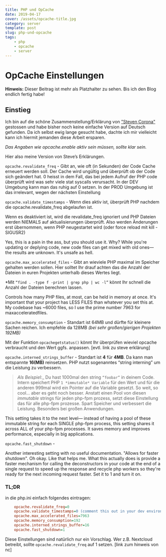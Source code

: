 ```yaml
---
title: PHP und OpCache
date: 2019-04-17
cover: /assets/opcache-title.jpg
category: server
template: post
slug: php-und-opcache
tags:
    - php
    - opcache
    - server
---
```


# OpCache Einstellungen

**Hinweis:** Dieser Beitrag ist mehr als Platzhalter zu sehen. Bis ich den Blog endlich fertig habe!

## Einstieg
Ich bin auf die schöne Zusammenstellung/Erklärung von ["Steven Corona"](https://www.scalingphpbook.com/blog/2014/02/14/best-zend-opcache-settings.html) gestossen und habe bisher noch keine einfache Version auf Deutsch gefunden. Da ich selbst ewig lange gesucht habe, dachte ich mir vielleicht kann ich hiermit jemanden diese Arbeit ersparen.


*Das Angaben wie opcache.enable aktiv sein müssen, sollte klar sein.*

Hier also meine Version von Steve’s Erklärungen.

`opcache.revalidate_freq` -
Gibt an, wie oft (in Sekunden) der Code Cache erneuert werden soll. Der Cache wird ungültig und überprüft ob der Code sich geändert hat. 0 heisst in dem Fall, das bei jedem Aufruf der PHP code überprüft wird was sehr viele stat syscalls verursacht.  In der DEV Umgebung kann man das ruhig auf 0 setzen. In der PROD Umgebung ist das irrelevant, wegen der nächsten Einstellung

`opcache.validate_timestamps` -
Wenn dies aktiv ist, überprüft PHP nachdem die opcache.revalidate_freq abgelaufen ist.

Wenn es deaktiviert ist, wird die revalidate_freq ignoriert und PHP Dateien werden NIEMALS auf aktualisierungen überprüft. Also werden Änderungen erst übernommen, wenn PHP neugestartet wird (oder force reload mit kill -SIGUSR2)

Yes, this is a pain in the ass, but you should use it. Why? While you're updating or deplying code, new code files can get mixed with old ones— the results are unknown. It's unsafe as hell.

`opcache.max_accelerated_files` -
Gibt an wieviele PHP maximal im Speicher gehalten werden sollen. Hier solltet Ihr drauf achten das die Anzahl der Dateien in euren Projekten unterhalb dieses Wertes liegt.

*Mit `“find . -type f -print | grep php | wc -l”` könnt Ihr schnell die Anzahl der Dateien berechnen lassen.

Controls how many PHP files, at most, can be held in memory at once. It's important that your project has LESS FILES than whatever you set this at. My codebase has ~6000 files, so I use the prime number 7963 for maxacceleratedfiles.

`opcache.memory_consumption` -
Standart ist 64MB und dürfte für kleinere Sachen reichen.
Ich empfehle da 128MB _(bei sehr großen/gierigen Projekten 192MB)_

Mit der Funktion `opcachegetstatus()` könnt Ihr überprüfen wieviel opcache verbraucht und den Wert ggfs. anpassen. [evtl. link zu steve erklärung]



`opcache.interned_strings_buffer` -
Standart ist **4** für **4MB**. Da kann man entspannte **16(MB)** reinsetzen.
PHP nutzt sogenanntes “string interning” um die Leistung zu verbessern.
> _Als Beispiel:__
> Du hast 1000mal den string `“foobar”` in deinem Code. Intern speichert PHP `1 *immutable* Variable` für den Wert und für die anderen 999mal wird ein Pointer auf die Variable gesetzt.
> So weit, so cool… aber es geht noch besser.
> Anstatt einen Pool von diesen *immutable* strings für jeden php-fpm
> prozess, setzt diese Einstellung das für alle php-fpm prozesse.
> Spart Speicher und verbessert die Leistung. Besonders bei großen Anwendungen.

This setting takes it to the next level— instead of having a pool of these immutable string for each SINGLE php-fpm process, this setting shares it across ALL of your php-fpm processes. It saves memory and improves performance, especially in big applications.

`opcache.fast_shutdown` -

Another interesting setting with no useful documentation. "Allows for faster shutdown". Oh okay. Like that helps me. What this actually does is provide a faster mechanism for calling the deconstructors in your code at the end of a single request to speed up the response and recycle php workers so they're ready for the next incoming request faster. Set it to 1 and turn it on.

### TL;DR

in die php.ini einfach folgendes eintragen:
```ini
    opcache.revalidate_freq=0
    opcache.validate_timestamps=0 (comment this out in your dev environment)
    opcache.max_accelerated_files=7963
    opcache.memory_consumption=192
    opcache.interned_strings_buffer=16
    opcache.fast_shutdown=1
```

Diese Einstellungen sind natürlich nur ein Vorschlag. Wer z.B. Nextcloud betreibt, sollte `opcache.revalidate_freq` auf 1 setzen. [link zum hinweis von nc]

